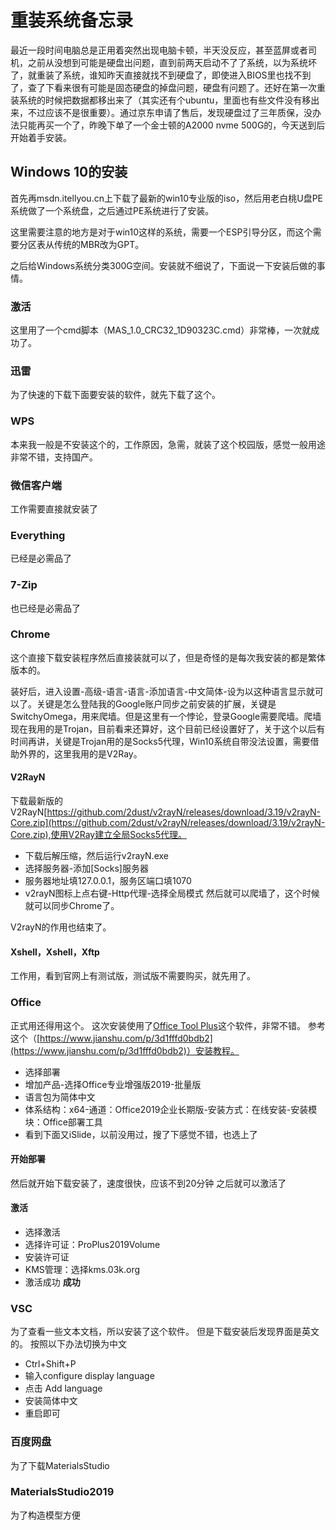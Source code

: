 # 重装系统备忘录
最近一段时间电脑总是正用着突然出现电脑卡顿，半天没反应，甚至蓝屏或者司机，之前从没想到可能是硬盘出问题，直到前两天启动不了了系统，以为系统坏了，就重装了系统，谁知昨天直接就找不到硬盘了，即使进入BIOS里也找不到了，查了下看来很有可能是固态硬盘的掉盘问题，硬盘有问题了。还好在第一次重装系统的时候把数据都移出来了（其实还有个ubuntu，里面也有些文件没有移出来，不过应该不是很重要）。通过京东申请了售后，发现硬盘过了三年质保，没办法只能再买一个了，昨晚下单了一个金士顿的A2000 nvme 500G的，今天送到后开始着手安装。
## Windows 10的安装
首先再msdn.itellyou.cn上下载了最新的win10专业版的iso，然后用老白桃U盘PE系统做了一个系统盘，之后通过PE系统进行了安装。

这里需要注意的地方是对于win10这样的系统，需要一个ESP引导分区，而这个需要分区表从传统的MBR改为GPT。

之后给Windows系统分类300G空间。安装就不细说了，下面说一下安装后做的事情。
### 激活
这里用了一个cmd脚本（MAS_1.0_CRC32_1D90323C.cmd）非常棒，一次就成功了。

### 迅雷
为了快速的下载下面要安装的软件，就先下载了这个。
### WPS
本来我一般是不安装这个的，工作原因，急需，就装了这个校园版，感觉一般用途非常不错，支持国产。
### 微信客户端
工作需要直接就安装了
### Everything
已经是必需品了
### 7-Zip
也已经是必需品了
### Chrome
这个直接下载安装程序然后直接装就可以了，但是奇怪的是每次我安装的都是繁体版本的。

装好后，进入设置-高级-语言-语言-添加语言-中文简体-设为以这种语言显示就可以了。关键是怎么登陆我的Google账户同步之前安装的扩展，关键是SwitchyOmega，用来爬墙。但是这里有一个悖论，登录Google需要爬墙。爬墙现在我用的是Trojan，目前看来还算好，这个目前已经设置好了，关于这个以后有时间再讲，关键是Trojan用的是Socks5代理，Win10系统自带没法设置，需要借助外界的，这里我用的是V2Ray。
#### V2RayN
下载最新版的V2RayN[https://github.com/2dust/v2rayN/releases/download/3.19/v2rayN-Core.zip](https://github.com/2dust/v2rayN/releases/download/3.19/v2rayN-Core.zip),使用V2Ray建立全局Socks5代理。
* 下载后解压缩，然后运行v2rayN.exe
* 选择服务器-添加[Socks]服务器
* 服务器地址填127.0.0.1，服务区端口填1070
* v2rayN图标上点右键-Http代理-选择全局模式
然后就可以爬墙了，这个时候就可以同步Chrome了。

V2rayN的作用也结束了。
#### Xshell，Xshell，Xftp
工作用，看到官网上有测试版，测试版不需要购买，就先用了。

### Office
正式用还得用这个。
这次安装使用了[Office Tool Plus](https://otp.landian.vip/zh-cn/download.html)这个软件，非常不错。
参考这个（[https://www.jianshu.com/p/3d1fffd0bdb2](https://www.jianshu.com/p/3d1fffd0bdb2)）安装教程。
* 选择部署
* 增加产品-选择Office专业增强版2019-批量版
* 语言包为简体中文
* 体系结构：x64-通道：Office2019企业长期版-安装方式：在线安装-安装模块：Office部署工具
* 看到下面又iSlide，以前没用过，搜了下感觉不错，也选上了
#### 开始部署
然后就开始下载安装了，速度很快，应该不到20分钟
之后就可以激活了
#### 激活
* 选择激活
* 选择许可证：ProPlus2019Volume
* 安装许可证
* KMS管理：选择kms.03k.org
* 激活成功
**成功**
### VSC
为了查看一些文本文档，所以安装了这个软件。
但是下载安装后发现界面是英文的。
按照以下办法切换为中文
* Ctrl+Shift+P
* 输入configure display language
* 点击 Add language
* 安装简体中文
* 重启即可
### 百度网盘
为了下载MaterialsStudio
### MaterialsStudio2019
为了构造模型方便

